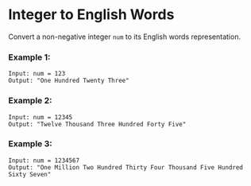 #  Integer to English Words

Convert a non-negative integer `num` to its English words representation.

### Example 1:
```
Input: num = 123
Output: "One Hundred Twenty Three"
```

### Example 2:
```
Input: num = 12345
Output: "Twelve Thousand Three Hundred Forty Five"
```

### Example 3:
```
Input: num = 1234567
Output: "One Million Two Hundred Thirty Four Thousand Five Hundred Sixty Seven"
```

